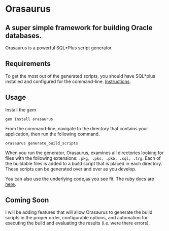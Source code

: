 Orasaurus
=========
A super simple framework for building Oracle databases.
-------------------------------------------------------

Orasaurus is a powerful SQL*Plus script generator.

Requirements
------------

To get the most out of the generated scripts, you should have SQL*plus installed and configured for the command-line. [Instructions](http://download.oracle.com/docs/cd/B10501_01/server.920/a90842/ch4.htm).

Usage
-----

Install the gem

`gem install orasaurus`

From the command-line, navigate to the directory that contains your application, then run the following command.

`orasaurus generate_build_scripts`

When you run the generator, Orasaurus, examines all directories looking for files with the following extensions: `.pkg, .pks, .pkb, .sql, .trg`. Each of the buildable files is added to a build script that is placed in each directory. These scripts can be generated over and over as you develop.

You can also use the underlying code,as you see fit. The ruby docs are [here](http://rubydoc.info/gems/orasaurus/0.0.4/frames).

Coming Soon
-----------

I will be adding features that will allow Orasaurus to generate the build scripts in the proper order, configurable options, and automation for executing the build and evaluating the results (i.e. were there errors).